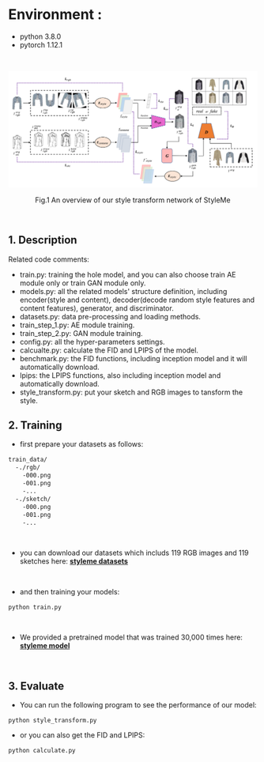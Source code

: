 # Environment :
- python 3.8.0
- pytorch 1.12.1

<br>

<p align="center">
<img src='./framework.png#pic_center' width="800px">
</p>

<p align="center">Fig.1 An overview of our style transform network of StyleMe</p>

<br>

## 1. Description
Related code comments:

* train.py: training the hole model, and you can also choose train AE module only or train GAN module only.
* models.py: all the related models' structure definition, including encoder(style and content), decoder(decode random style features and content features), generator, and discriminator.
* datasets.py: data pre-processing and loading methods.
* train_step_1.py: AE module training.
* train_step_2.py: GAN module training.
* config.py: all the hyper-parameters settings.
* calcualte.py: calculate the FID and LPIPS of the model.
* benchmark.py: the FID functions, including inception model and it will automatically download.
* lpips: the LPIPS functions, also including inception model and automatically download.
* style_transform.py: put your sketch and RGB images to tansform the style.


## 2. Training

- first prepare your datasets as follows:

```
train_data/
  -./rgb/
    -000.png
    -001.png
    -...
  -./sketch/
    -000.png
    -001.png
    -...
```

<br>

- you can download our datasets which includs 119 RGB images and 119 sketches here: [**styleme datasets**](https://drive.google.com/drive/folders/1UycahUifPoc0n6pyP92bWC07BlJETwRR)


<br>

- and then training your models:

```
python train.py 
```

<br>

- We provided a pretrained model that was trained 30,000 times here: [**styleme model**](https://drive.google.com/drive/folders/1JHmDdsV6OS0sf6v-OhwkpbkDPn7Co2HW)

<br>

## 3. Evaluate

- You can run the following program to see the performance of our model:

```
python style_transform.py 
```

- or you can also get the FID and LPIPS:

```
python calculate.py 
```
